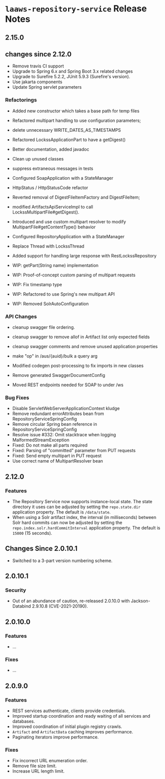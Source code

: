 # `laaws-repository-service` Release Notes

## 2.15.0
## changes since 2.12.0
* Remove travis CI support
* Upgrade to Spring 6.x and Spring Boot 3.x related changes
* Upgrade to Surefire 5.2.2, JUnit 5.9.3 (Surefire's version).
* Use jakarta components
* Update Spring servlet parameters

### Refactorings

* Added new constructor which takes a base path for temp files
* Refactored multipart handling to use configuration parameters; 
* delete unnecessary WRITE_DATES_AS_TIMESTAMPS
* Refactored LockssApplicationPart to have a getDigest()
* Better documentation, added javadoc
* Clean up unused classes
* suppress extraneous messages in tests

* Configured SoapApplication with a StateManager
* HttpStatus / HttpStatusCode refactor
* Reverted removal of DigestFileItemFactory and DigestFileItem;
* modified ArtifactsApiServiceImpl to call LockssMultipartFile#getDigest().
* Introduced and use custom multipart resolver to modify MultipartFile#getContentType() behavior
* Configured RepositoryApplication with a StateManager
* Replace Thread with LockssThread
* Added support for handling large response with RestLockssRepository

* WIP: getPart(String name) implementation
* WIP: Proof-of-concept custom parsing of multipart requests
* WIP: Fix timestamp type
* WIP: Refactored to use Spring's new multipart API
* WIP: Removed SolrAutoConfiguration

### API Changes
* cleanup  swagger file ordering.
* cleanup swagger to remove allof in Artifact list only expected fields
* cleanup swagger comments and remove unused application properties
* make "op" in  /aus/{auid}/bulk a query arg

* Modified codegen post-processing to fix imports in new classes
* Remove generated SwaggerDocumentConfig
* Moved REST endpoints needed for SOAP to under /ws

### Bug Fixes
* Disable ServletWebServerApplicationContext kludge
* Remove redundant errorAttributes bean from RepositoryServiceSpringConfig
* Remove circular Spring bean reference in RepositoryServiceSpringConfig
* Resolve issue #332: Omit stacktrace when logging MalformedStreamException
* Fixed: Do not make all parts required 
* Fixed: Parsing of "committed" parameter from PUT requests
* Fixed: Send empty multipart in PUT request
* Use correct name of MultipartResolver bean


## 2.12.0

### Features
* The Repository Service now supports instance-local state. The state directory it uses can be adjusted by setting the
  `repo.state.dir` application property. The default is `/data/state`.
* When using a Solr artifact index, the interval (in milliseconds) between Solr hard commits can now be adjusted by 
  setting the `repo.index.solr.hardCommitInterval` application property. The default is `15000` (15 seconds).

## Changes Since 2.0.10.1

*   Switched to a 3-part version numbering scheme.

## 2.0.10.1

### Security

*   Out of an abundance of caution, re-released 2.0.10.0 with Jackson-Databind 2.9.10.8 (CVE-2021-20190).

## 2.0.10.0

### Features

*   ...

### Fixes

*   ...

## 2.0.9.0

### Features

*   REST services authenticate, clients provide credentials.
*   Improved startup coordination and ready waiting of all services and databases.
*   Improved coordination of initial plugin registry crawls.
*   `Artifact` and `ArtifactData` caching improves performance.
*   Paginating iterators improve performance.

### Fixes

*   Fix incorrect URL enumeration order.
*   Remove file size limit.
*   Increase URL length limit.
